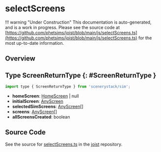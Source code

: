 # selectScreens

!!! warning "Under Construction"
    This documentation is auto-generated, and is a work in progress. Please see the source code at
    [https://github.com/phetsims/joist/blob/main/js/selectScreens.ts](https://github.com/phetsims/joist/blob/main/js/selectScreens.ts) for the most up-to-date information.

## Overview



## Type ScreenReturnType {: #ScreenReturnType }


```js
import type { ScreenReturnType } from 'scenerystack/sim';
```


- **homeScreen**: [HomeScreen](../sim/HomeScreen.md) | <span style="color: hsla(calc(var(--md-hue) + 180deg),80%,40%,1);">null</span>
- **initialScreen**: [AnyScreen](../sim/Screen.md#AnyScreen)
- **selectedSimScreens**: [AnyScreen](../sim/Screen.md#AnyScreen)[]
- **screens**: [AnyScreen](../sim/Screen.md#AnyScreen)[]
- **allScreensCreated**: <span style="color: hsla(calc(var(--md-hue) + 180deg),80%,40%,1);">boolean</span>




## Source Code

See the source for [selectScreens.ts](https://github.com/phetsims/joist/blob/main/js/selectScreens.ts) in the [joist](https://github.com/phetsims/joist) repository.
